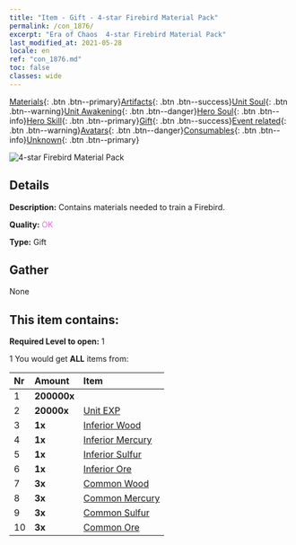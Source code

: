 ```yaml
---
title: "Item - Gift - 4-star Firebird Material Pack"
permalink: /con_1876/
excerpt: "Era of Chaos  4-star Firebird Material Pack"
last_modified_at: 2021-05-28
locale: en
ref: "con_1876.md"
toc: false
classes: wide
---
```

 [Materials](/Items/){: .btn .btn--primary}[Artifacts](/Items/Artifacts/){: .btn .btn--success}[Unit Soul](/Items/UnitSoul/){: .btn .btn--warning}[Unit Awakening](/Items/UnitAwakening/){: .btn .btn--danger}[Hero Soul](/Items/HeroSoul/){: .btn .btn--info}[Hero Skill](/Items/HeroSkill/){: .btn .btn--primary}[Gift](/Items/Gift/){: .btn .btn--success}[Event related](/Items/Events/){: .btn .btn--warning}[Avatars](/Items/Avatars/){: .btn .btn--danger}[Consumables](/Items/Consumables/){: .btn .btn--info}[Unknown](/Items/Unknown/){: .btn .btn--primary}

 ![4-star Firebird Material Pack](/images/t/i_907499.png)

## Details
 **Description:** Contains materials needed to train a Firebird.

 **Quality:** <span style="color: #DA70D6">OK</span>

 **Type:** Gift

## Gather

  None

## This item contains:

 **Required Level to open:** 1

 1 You would get **ALL** items  from:

  | Nr | Amount |     Item    |
  |:---|:-------|:------------|
  | 1 |  **200000x** | <i class="fas fa-coins"/> |  | 
  | 2 |  **20000x** | [Unit EXP](/Items/con_902/) |  | 
  | 3 |  **1x** | [Inferior Wood](/Items/mat_1/) |  | 
  | 4 |  **1x** | [Inferior Mercury](/Items/mat_2/) |  | 
  | 5 |  **1x** | [Inferior Sulfur](/Items/mat_3/) |  | 
  | 6 |  **1x** | [Inferior Ore](/Items/mat_1/) |  | 
  | 7 |  **3x** | [Common Wood](/Items/mat_7/) |  | 
  | 8 |  **3x** | [Common Mercury](/Items/mat_8/) |  | 
  | 9 |  **3x** | [Common Sulfur](/Items/mat_9/) |  | 
  | 10 |  **3x** | [Common Ore](/Items/mat_6/) |  | 
